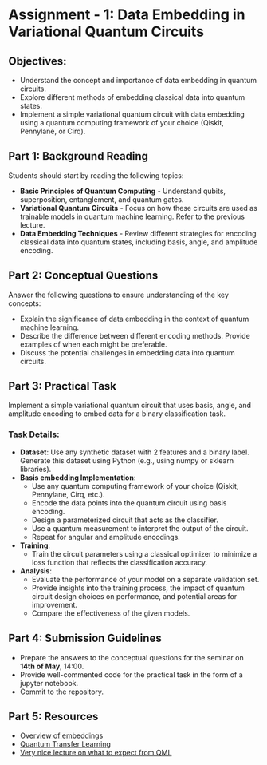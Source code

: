 # Assignment - 1: Data Embedding in Variational Quantum Circuits

## Objectives:
- Understand the concept and importance of data embedding in quantum circuits.
- Explore different methods of embedding classical data into quantum states.
- Implement a simple variational quantum circuit with data embedding using a quantum computing framework of your choice (Qiskit, Pennylane, or Cirq).

## Part 1: Background Reading

Students should start by reading the following topics:
- **Basic Principles of Quantum Computing** - Understand qubits, superposition, entanglement, and quantum gates.
- **Variational Quantum Circuits** - Focus on how these circuits are used as trainable models in quantum machine learning. Refer to the previous lecture.
- **Data Embedding Techniques** - Review different strategies for encoding classical data into quantum states, including basis, angle, and amplitude encoding.

## Part 2: Conceptual Questions

Answer the following questions to ensure understanding of the key concepts:
- Explain the significance of data embedding in the context of quantum machine learning.
- Describe the difference between different encoding methods. Provide examples of when each might be preferable.
- Discuss the potential challenges in embedding data into quantum circuits.

## Part 3: Practical Task

Implement a simple variational quantum circuit that uses basis, angle, and amplitude encoding to embed data for a binary classification task.

### Task Details:
- **Dataset**: Use any synthetic dataset with 2 features and a binary label. Generate this dataset using Python (e.g., using numpy or sklearn libraries).
- **Basis embedding Implementation**:
  - Use any quantum computing framework of your choice (Qiskit, Pennylane, Cirq, etc.).
  - Encode the data points into the quantum circuit using basis encoding.
  - Design a parameterized circuit that acts as the classifier.
  - Use a quantum measurement to interpret the output of the circuit.
  - Repeat for angular and amplitude encodings.
- **Training**:
  - Train the circuit parameters using a classical optimizer to minimize a loss function that reflects the classification accuracy.
- **Analysis**:
  - Evaluate the performance of your model on a separate validation set.
  - Provide insights into the training process, the impact of quantum circuit design choices on performance, and potential areas for improvement.
  - Compare the effectiveness of the given models.

## Part 4: Submission Guidelines

- Prepare the answers to the conceptual questions for the seminar on **14th of May**, 14:00.
- Provide well-commented code for the practical task in the form of a jupyter notebook.
- Commit to the repository.

## Part 5: Resources

- [Overview of embeddings](https://arxiv.org/abs/2311.10375)
- [Quantum Transfer Learning](https://arxiv.org/abs/1912.08278)
- [Very nice lecture on what to expect from QML](https://www.youtube.com/watch?v=VVY8xcps3N4&t=1925s&pp=ygUodmFyaWF0aW9uYWwgcXVhbnR1bSBjaXJjdWl0cyBtYXJpYSBzY2h1ZA%3D%3D)
